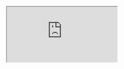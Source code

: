 <iframe src="https://docs.google.com/spreadsheets/d/e/2PACX-1vRrtNsVjDH35c4vGbh-L5G8q1T6LQJIRaDM-vdNU22a6o6xBXm1C8jEspzfskYbDolx6ZWNki5eLaLa/pubhtml?gid=0&amp;single=true&amp;widget=true&amp;headers=false"></iframe>

